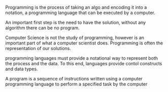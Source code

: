 Programming is the process of taking an algo and encoding it into a notation, a programming language that can be executed by a computer.

An important first step is the need to have the solution, without any algorithm there can be no program.

Computer Science is not the study of programming, however is an important part of what a computer scientist does. Programming is often the representation of our solutions.


programming languages must provide a notational way to represent both the process and the data. To this end, languages provide contol constructs and data types.

A program is a sequence of instructions written using a computer programming language to perform a specified task by the computer

